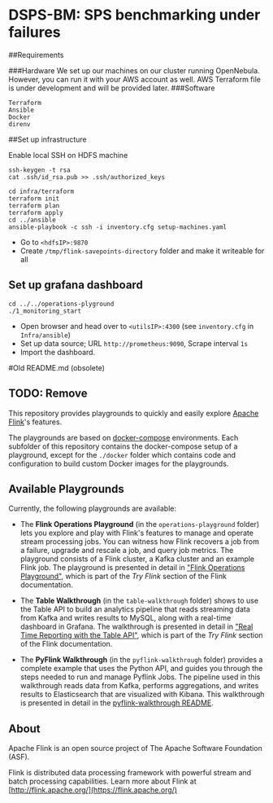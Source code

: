 # DSPS-BM: SPS benchmarking under failures

##Requirements

###Hardware
We set up our machines on our cluster running OpenNebula. However, you can run it with your AWS account as well. AWS Terraform file is under development and will be provided later.
###Software
```
Terraform
Ansible
Docker
direnv
```

##Set up infrastructure

Enable local SSH on HDFS machine
```shell
ssh-keygen -t rsa
cat .ssh/id_rsa.pub >> .ssh/authorized_keys
```

```shell
cd infra/terraform
terraform init
terraform plan
terraform apply
cd ../ansible
ansible-playbook -c ssh -i inventory.cfg setup-machines.yaml
```
* Go to `<hdfsIP>:9870`
* Create `/tmp/flink-savepoints-directory` folder and make it writeable for all

## Set up grafana dashboard 

```shell
cd ../../operations-plyground
./1_monitoring_start
```
* Open browser and head over to `<utilsIP>:4300` (see `inventory.cfg` in `Infra/ansible`)
* Set up data source; URL `http://prometheus:9090`, Scrape interval `1s`
* Import the dashboard.

#Old README.md (obsolete)
## TODO: Remove

This repository provides playgrounds to quickly and easily explore [Apache Flink](https://flink.apache.org)'s features.

The playgrounds are based on [docker-compose](https://docs.docker.com/compose/) environments.
Each subfolder of this repository contains the docker-compose setup of a playground, except for the `./docker` folder which contains code and configuration to build custom Docker images for the playgrounds.

## Available Playgrounds

Currently, the following playgrounds are available:

* The **Flink Operations Playground** (in the `operations-playground` folder) lets you explore and play with Flink's features to manage and operate stream processing jobs. You can witness how Flink recovers a job from a failure, upgrade and rescale a job, and query job metrics. The playground consists of a Flink cluster, a Kafka cluster and an example 
Flink job. The playground is presented in detail in
["Flink Operations Playground"](https://ci.apache.org/projects/flink/flink-docs-release-1.11/try-flink/flink-operations-playground.html), which is part of the _Try Flink_ section of the Flink documentation.

* The **Table Walkthrough** (in the `table-walkthrough` folder) shows to use the Table API to build an analytics pipeline that reads streaming data from Kafka and writes results to MySQL, along with a real-time dashboard in Grafana. The walkthrough is presented in detail in ["Real Time Reporting with the Table API"](https://ci.apache.org/projects/flink/flink-docs-release-1.11/try-flink/table_api.html), which is part of the _Try Flink_ section of the Flink documentation.

* The **PyFlink Walkthrough** (in the `pyflink-walkthrough` folder) provides a complete example that uses the Python API, and guides you through the steps needed to run and manage Pyflink Jobs. The pipeline used in this walkthrough reads data from Kafka, performs aggregations, and writes results to Elasticsearch that are visualized with Kibana. This walkthrough is presented in detail in the [pyflink-walkthrough README](pyflink-walkthrough).

## About

Apache Flink is an open source project of The Apache Software Foundation (ASF).

Flink is distributed data processing framework with powerful stream and batch processing capabilities.
Learn more about Flink at [http://flink.apache.org/](https://flink.apache.org/)
